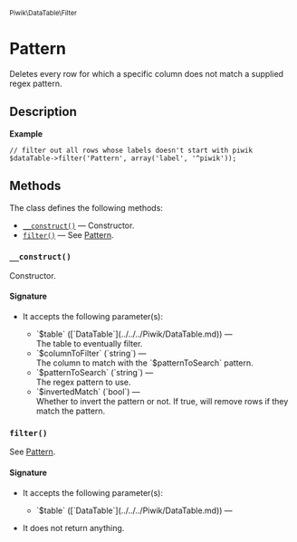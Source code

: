 <small>Piwik\DataTable\Filter</small>

Pattern
=======

Deletes every row for which a specific column does not match a supplied regex pattern.

Description
-----------

**Example**

    // filter out all rows whose labels doesn't start with piwik
    $dataTable->filter('Pattern', array('label', '^piwik'));

Methods
-------

The class defines the following methods:

- [`__construct()`](#__construct) &mdash; Constructor.
- [`filter()`](#filter) &mdash; See [Pattern](#).

<a name="__construct" id="__construct"></a>
<a name="__construct" id="__construct"></a>
### `__construct()`

Constructor.

#### Signature

-  It accepts the following parameter(s):

   <ul>
   <li>
      <div markdown="1" class="parameter">
      `$table` ([`DataTable`](../../../Piwik/DataTable.md)) &mdash;

      <div markdown="1" class="param-desc"> The table to eventually filter.</div>

      <div style="clear:both;"/>

      </div>
   </li>
   <li>
      <div markdown="1" class="parameter">
      `$columnToFilter` (`string`) &mdash;

      <div markdown="1" class="param-desc"> The column to match with the `$patternToSearch` pattern.</div>

      <div style="clear:both;"/>

      </div>
   </li>
   <li>
      <div markdown="1" class="parameter">
      `$patternToSearch` (`string`) &mdash;

      <div markdown="1" class="param-desc"> The regex pattern to use.</div>

      <div style="clear:both;"/>

      </div>
   </li>
   <li>
      <div markdown="1" class="parameter">
      `$invertedMatch` (`bool`) &mdash;

      <div markdown="1" class="param-desc"> Whether to invert the pattern or not. If true, will remove rows if they match the pattern.</div>

      <div style="clear:both;"/>

      </div>
   </li>
   </ul>

<a name="filter" id="filter"></a>
<a name="filter" id="filter"></a>
### `filter()`

See [Pattern](#).

#### Signature

-  It accepts the following parameter(s):

   <ul>
   <li>
      <div markdown="1" class="parameter">
      `$table` ([`DataTable`](../../../Piwik/DataTable.md)) &mdash;

      <div markdown="1" class="param-desc"></div>

      <div style="clear:both;"/>

      </div>
   </li>
   </ul>
- It does not return anything.

